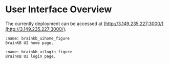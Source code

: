 # User Interface Overview
The currently deployment can be accessed at [http://3.149.235.227:3000/](http://3.149.235.227:3000/).

```{figure} home.png
:name: brainkb_uihome_figure
BrainKB UI home page.
```

```{figure} login.png
:name: brainkb_uilogin_figure
BrainKB UI login page.
```